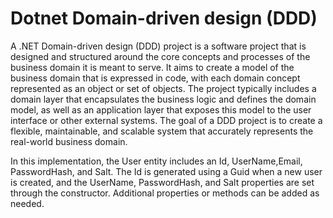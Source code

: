 #  Dotnet Domain-driven design (DDD) 
 A .NET Domain-driven design (DDD) project is a software project that is designed and structured around the core concepts and processes of the business domain it is meant to serve. It aims to create a model of the business domain that is expressed in code, with each domain concept represented as an object or set of objects. The project typically includes a domain layer that encapsulates the business logic and defines the domain model, as well as an application layer that exposes this model to the user interface or other external systems. The goal of a DDD project is to create a flexible, maintainable, and scalable system that accurately represents the real-world business domain.

 In this implementation, the User entity includes an Id, UserName,Email, PasswordHash, and Salt. The Id is generated using a Guid when a new user is created, and the UserName, PasswordHash, and Salt properties are set through the constructor. Additional properties or methods can be added as needed.
